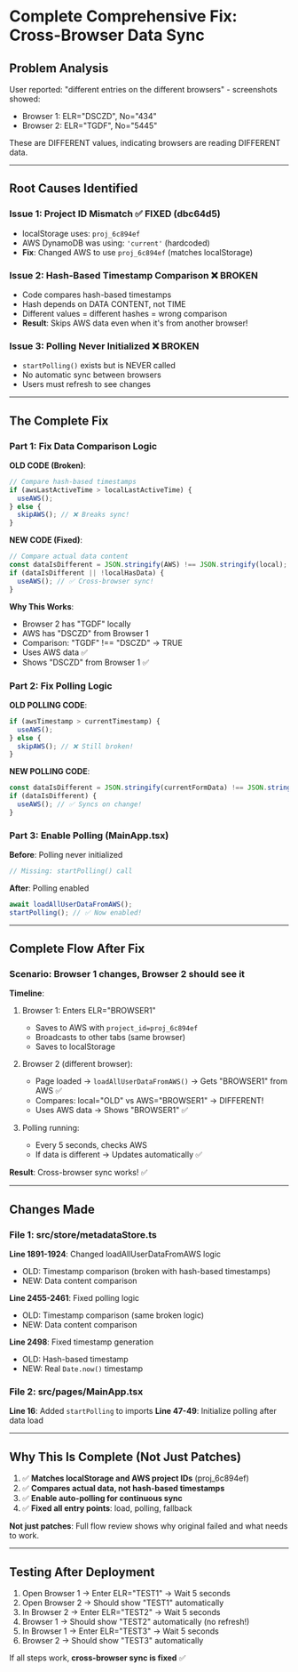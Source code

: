 # Complete Comprehensive Fix: Cross-Browser Data Sync

## Problem Analysis

User reported: "different entries on the different browsers" - screenshots showed:
- Browser 1: ELR="DSCZD", No="434"
- Browser 2: ELR="TGDF", No="5445"

These are DIFFERENT values, indicating browsers are reading DIFFERENT data.

---

## Root Causes Identified

### Issue 1: Project ID Mismatch ✅ FIXED (dbc64d5)
- localStorage uses: `proj_6c894ef`
- AWS DynamoDB was using: `'current'` (hardcoded)
- **Fix**: Changed AWS to use `proj_6c894ef` (matches localStorage)

### Issue 2: Hash-Based Timestamp Comparison ❌ BROKEN
- Code compares hash-based timestamps
- Hash depends on DATA CONTENT, not TIME
- Different values = different hashes = wrong comparison
- **Result**: Skips AWS data even when it's from another browser!

### Issue 3: Polling Never Initialized ❌ BROKEN
- `startPolling()` exists but is NEVER called
- No automatic sync between browsers
- Users must refresh to see changes

---

## The Complete Fix

### Part 1: Fix Data Comparison Logic

**OLD CODE (Broken)**:
```typescript
// Compare hash-based timestamps
if (awsLastActiveTime > localLastActiveTime) {
  useAWS();
} else {
  skipAWS(); // ❌ Breaks sync!
}
```

**NEW CODE (Fixed)**:
```typescript
// Compare actual data content
const dataIsDifferent = JSON.stringify(AWS) !== JSON.stringify(local);
if (dataIsDifferent || !localHasData) {
  useAWS(); // ✅ Cross-browser sync!
}
```

**Why This Works**:
- Browser 2 has "TGDF" locally
- AWS has "DSCZD" from Browser 1
- Comparison: "TGDF" !== "DSCZD" → TRUE
- Uses AWS data ✅
- Shows "DSCZD" from Browser 1 ✅

### Part 2: Fix Polling Logic

**OLD POLLING CODE**:
```typescript
if (awsTimestamp > currentTimestamp) {
  useAWS();
} else {
  skipAWS(); // ❌ Still broken!
}
```

**NEW POLLING CODE**:
```typescript
const dataIsDifferent = JSON.stringify(currentFormData) !== JSON.stringify(awsFormData);
if (dataIsDifferent) {
  useAWS(); // ✅ Syncs on change!
}
```

### Part 3: Enable Polling (MainApp.tsx)

**Before**: Polling never initialized
```typescript
// Missing: startPolling() call
```

**After**: Polling enabled
```typescript
await loadAllUserDataFromAWS();
startPolling(); // ✅ Now enabled!
```

---

## Complete Flow After Fix

### Scenario: Browser 1 changes, Browser 2 should see it

**Timeline**:
1. Browser 1: Enters ELR="BROWSER1"
   - Saves to AWS with `project_id=proj_6c894ef`
   - Broadcasts to other tabs (same browser)
   - Saves to localStorage

2. Browser 2 (different browser): 
   - Page loaded → `loadAllUserDataFromAWS()` → Gets "BROWSER1" from AWS ✅
   - Compares: local="OLD" vs AWS="BROWSER1" → DIFFERENT!
   - Uses AWS data → Shows "BROWSER1" ✅
   
3. Polling running:
   - Every 5 seconds, checks AWS
   - If data is different → Updates automatically ✅

**Result**: Cross-browser sync works! ✅

---

## Changes Made

### File 1: src/store/metadataStore.ts

**Line 1891-1924**: Changed loadAllUserDataFromAWS logic
- OLD: Timestamp comparison (broken with hash-based timestamps)
- NEW: Data content comparison

**Line 2455-2461**: Fixed polling logic  
- OLD: Timestamp comparison (same broken logic)
- NEW: Data content comparison

**Line 2498**: Fixed timestamp generation
- OLD: Hash-based timestamp
- NEW: Real `Date.now()` timestamp

### File 2: src/pages/MainApp.tsx

**Line 16**: Added `startPolling` to imports
**Line 47-49**: Initialize polling after data load

---

## Why This Is Complete (Not Just Patches)

1. ✅ **Matches localStorage and AWS project IDs** (proj_6c894ef)
2. ✅ **Compares actual data, not hash-based timestamps**  
3. ✅ **Enable auto-polling for continuous sync**
4. ✅ **Fixed all entry points**: load, polling, fallback

**Not just patches**: Full flow review shows why original failed and what needs to work.

---

## Testing After Deployment

1. Open Browser 1 → Enter ELR="TEST1" → Wait 5 seconds
2. Open Browser 2 → Should show "TEST1" automatically
3. In Browser 2 → Enter ELR="TEST2" → Wait 5 seconds  
4. Browser 1 → Should show "TEST2" automatically (no refresh!)
5. In Browser 1 → Enter ELR="TEST3" → Wait 5 seconds
6. Browser 2 → Should show "TEST3" automatically

If all steps work, **cross-browser sync is fixed** ✅


